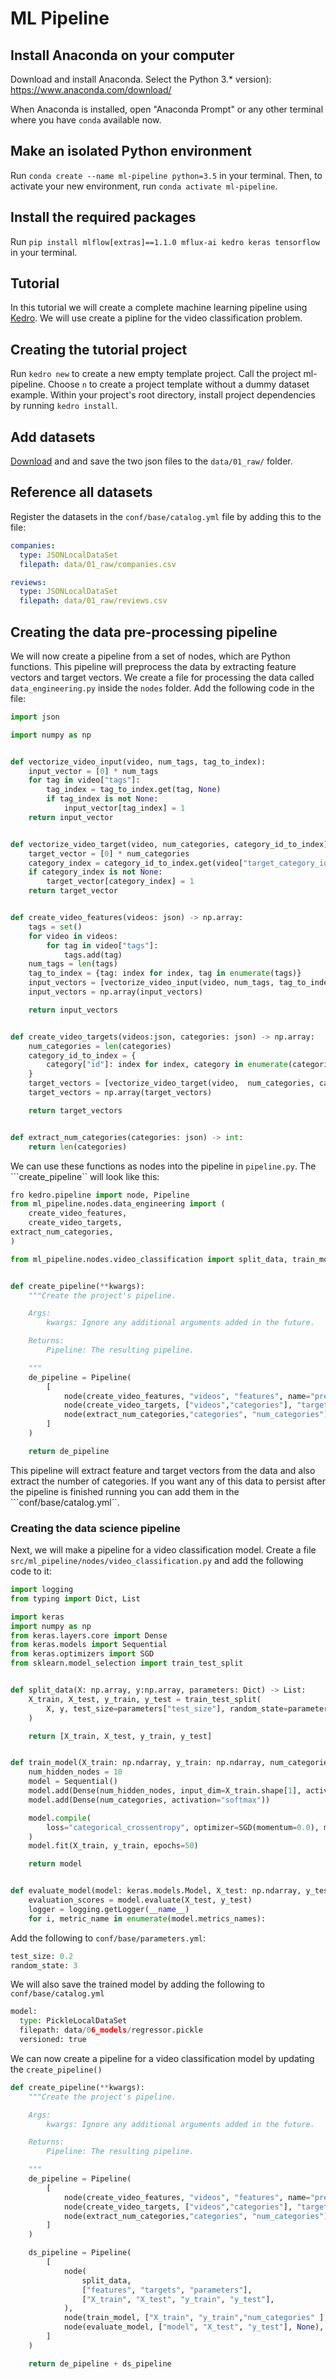 # ML Pipeline


## Install Anaconda on your computer

Download and install Anaconda. Select the Python 3.* version):
https://www.anaconda.com/download/

When Anaconda is installed, open "Anaconda Prompt" or any other terminal where you have ```conda``` available now.

## Make an isolated Python environment
Run ```conda create --name ml-pipeline python=3.5``` in your terminal.
Then, to activate your new environment, run ```conda activate ml-pipeline```.


##  Install the required packages

Run ```pip install mlflow[extras]==1.1.0 mflux-ai kedro keras tensorflow```  in your terminal.

## Tutorial

In this tutorial we will create a complete machine learning pipeline using [Kedro](https://github.com/quantumblacklabs/kedro).
We will use create a pipline for the video classification problem.

## Creating the tutorial project

Run ```kedro new``` to create a new empty template project. Call the project ml-pipeline. Choose ```n``` to
create a project template without a dummy dataset example. Within your project's root directory, install project
dependencies by running ```kedro install```.

## Add datasets

[Download](https://github.com/AIAScience/deep-learning-intro/tree/master/data) and and save the two json files to the ```data/01_raw/```
folder.

## Reference all datasets

Register the datasets in the ```conf/base/catalog.yml``` file by adding
this to the file:

```yaml
companies:
  type: JSONLocalDataSet
  filepath: data/01_raw/companies.csv

reviews:
  type: JSONLocalDataSet
  filepath: data/01_raw/reviews.csv
```


## Creating the data pre-processing pipeline

We will now create a pipeline from a set of nodes, which are Python functions. This
pipeline will preprocess the data by extracting feature vectors and target vectors.
We create a file for processing the data called ```data_engineering.py```
inside the ```nodes``` folder. Add the following code in the file:

```python
import json

import numpy as np


def vectorize_video_input(video, num_tags, tag_to_index):
    input_vector = [0] * num_tags
    for tag in video["tags"]:
        tag_index = tag_to_index.get(tag, None)
        if tag_index is not None:
            input_vector[tag_index] = 1
    return input_vector


def vectorize_video_target(video, num_categories, category_id_to_index):
    target_vector = [0] * num_categories
    category_index = category_id_to_index.get(video["target_category_id"], None)
    if category_index is not None:
        target_vector[category_index] = 1
    return target_vector


def create_video_features(videos: json) -> np.array:
    tags = set()
    for video in videos:
        for tag in video["tags"]:
            tags.add(tag)
    num_tags = len(tags)
    tag_to_index = {tag: index for index, tag in enumerate(tags)}
    input_vectors = [vectorize_video_input(video, num_tags, tag_to_index) for video in videos]
    input_vectors = np.array(input_vectors)

    return input_vectors


def create_video_targets(videos:json, categories: json) -> np.array:
    num_categories = len(categories)
    category_id_to_index = {
        category["id"]: index for index, category in enumerate(categories)
    }
    target_vectors = [vectorize_video_target(video,  num_categories, category_id_to_index) for video in videos]
    target_vectors = np.array(target_vectors)

    return target_vectors


def extract_num_categories(categories: json) -> int:
    return len(categories)
```

We can use these functions as nodes into the pipeline in ```pipeline.py```. The
```create_pipeline`` will look like this:

```python
fro kedro.pipeline import node, Pipeline
from ml_pipeline.nodes.data_engineering import (
    create_video_features,
    create_video_targets,
extract_num_categories,
)

from ml_pipeline.nodes.video_classification import split_data, train_model, evaluate_model


def create_pipeline(**kwargs):
    """Create the project's pipeline.

    Args:
        kwargs: Ignore any additional arguments added in the future.

    Returns:
        Pipeline: The resulting pipeline.

    """
    de_pipeline = Pipeline(
        [
            node(create_video_features, "videos", "features", name="preprocess1"),
            node(create_video_targets, ["videos","categories"], "targets", name="preprocess2"),
            node(extract_num_categories,"categories", "num_categories")
        ]
    )

    return de_pipeline


```

This pipeline will extract feature and target vectors from the data and also extract the number of categories.
If you want any of this data to persist after the pipeline is finished running you can add them in the
```conf/base/catalog.yml``.

### Creating the data science pipeline

Next, we will make a pipeline for a video classification model. Create a file
```src/ml_pipeline/nodes/video_classification.py``` and add the following code to it:


```python
import logging
from typing import Dict, List

import keras
import numpy as np
from keras.layers.core import Dense
from keras.models import Sequential
from keras.optimizers import SGD
from sklearn.model_selection import train_test_split


def split_data(X: np.array, y:np.array, parameters: Dict) -> List:
    X_train, X_test, y_train, y_test = train_test_split(
        X, y, test_size=parameters["test_size"], random_state=parameters["random_state"]
    )

    return [X_train, X_test, y_train, y_test]


def train_model(X_train: np.ndarray, y_train: np.ndarray, num_categories: int) -> keras.models.Model:
    num_hidden_nodes = 10
    model = Sequential()
    model.add(Dense(num_hidden_nodes, input_dim=X_train.shape[1], activation="relu"))
    model.add(Dense(num_categories, activation="softmax"))

    model.compile(
        loss="categorical_crossentropy", optimizer=SGD(momentum=0.0), metrics=["accuracy"]
    )
    model.fit(X_train, y_train, epochs=50)

    return model


def evaluate_model(model: keras.models.Model, X_test: np.ndarray, y_test: np.ndarray):
    evaluation_scores = model.evaluate(X_test, y_test)
    logger = logging.getLogger(__name__)
    for i, metric_name in enumerate(model.metrics_names):

```

Add the following to ```conf/base/parameters.yml```:

```python
test_size: 0.2
random_state: 3
```

We will also save the trained model by adding the following to ```conf/base/catalog.yml```

```python
model:
  type: PickleLocalDataSet
  filepath: data/06_models/regressor.pickle
  versioned: true
```


We can now create a pipeline for a video classification model by updating the ```create_pipeline()```

```python
def create_pipeline(**kwargs):
    """Create the project's pipeline.

    Args:
        kwargs: Ignore any additional arguments added in the future.

    Returns:
        Pipeline: The resulting pipeline.

    """
    de_pipeline = Pipeline(
        [
            node(create_video_features, "videos", "features", name="preprocess1"),
            node(create_video_targets, ["videos","categories"], "targets", name="preprocess2"),
            node(extract_num_categories,"categories", "num_categories")
        ]
    )

    ds_pipeline = Pipeline(
        [
            node(
                split_data,
                ["features", "targets", "parameters"],
                ["X_train", "X_test", "y_train", "y_test"],
            ),
            node(train_model, ["X_train", "y_train","num_categories" ], "model"),
            node(evaluate_model, ["model", "X_test", "y_test"], None),
        ]
    )

    return de_pipeline + ds_pipeline
```